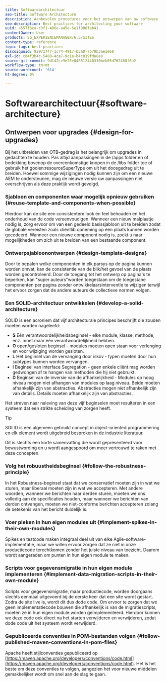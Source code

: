 ```yaml
---
title: Softwarearchitectuur
seo-title: Software Architecture
description: Aanbevolen procedures voor het ontwerpen van uw software
seo-description: Best practices for architecting your software
uuid: a557f6ca-c3f1-486e-a45e-6e1f986fab41
contentOwner: User
products: SG_EXPERIENCEMANAGER/6.5/SITES
content-type: reference
topic-tags: best-practices
discoiquuid: 92971747-1c74-4917-b5a0-7b79b3ae1e68
exl-id: cd4f3b4c-5488-4ca7-9c1e-b4c819fda8e8
source-git-commit: 9d142ce9e25e048512440310beb05d762468f6a2
workflow-type: tm+mt
source-wordcount: '614'
ht-degree: 0%

---
```


# Softwarearchitectuur{#software-architecture}

## Ontwerpen voor upgrades {#design-for-upgrades}

Bij het uitbreiden van OTB-gedrag is het belangrijk om upgrades in gedachten te houden. Pas altijd aanpassingen in de /apps folder en of bedekking bovenop de overeenkomstige knopen in de /libs folder toe of gebruik het gooien:resourceSuperType om uit het doosgedrag uit te breiden. Hoewel sommige wijzigingen nodig kunnen zijn om een nieuwe AEM te ondersteunen, mag de nieuwe versie uw aanpassingen niet overschrijven als deze praktijk wordt gevolgd.

### Sjabloon en componenten waar mogelijk opnieuw gebruiken {#reuse-template-and-components-when-possible}

Hierdoor kan de site een consistentere look en feel behouden en het onderhoud van de code vereenvoudigen. Wanneer een nieuw malplaatje nodig is, zorg ervoor om van een gedeeld basissjabloon uit te breiden zodat de globale vereisten zoals cliëntlib opneming op één plaats kunnen worden gecodeerd. Wanneer een nieuwe component nodig is, zoekt u naar mogelijkheden om zich uit te breiden van een bestaande component.

### Ontwerpsjabloonontwerpen {#design-template-designs}

Door te bepalen welke componenten in elk parsys op de pagina kunnen worden omvat, kan de consistentie van de blik/het gevoel van de plaats worden gecontroleerd. Door de toegang tot het ontwerp op pagina&#39;s te beperken, kan &quot;super auteurs&quot;worden toegestaan om de toegestane componenten per pagina zonder ontwikkelaarsinterventie te wijzigen terwijl het ervoor zorgen dat de andere auteurs de collectieve normen volgen.

### Een SOLID-architectuur ontwikkelen {#develop-a-solid-architecture}

SOLID is een acroniem dat vijf architecturale principes beschrijft die zouden moeten worden nageleefd:

* **S** Eén verantwoordelijkheidsbeginsel - elke module, klasse, methode, enz. moet maar één verantwoordelijkheid hebben.
* **O** open/gesloten beginsel - modules moeten open staan voor verlenging en voor wijziging worden gesloten.
* **L** Het beginsel van de vervanging door iskov - typen moeten door hun subtypes kunnen worden vervangen.
* **I** Beginsel van interface Segregation - geen enkele cliënt mag worden gedwongen af te hangen van methoden die hij niet gebruikt.
* **D** Beginsel van de inversie van de afhankelijkheid - Modules op hoog niveau mogen niet afhangen van modules op laag niveau. Beide moeten afhankelijk zijn van abstracties. Abstracties mogen niet afhankelijk zijn van details. Details moeten afhankelijk zijn van abstracties.

Het streven naar naleving van deze vijf beginselen moet resulteren in een systeem dat een strikte scheiding van zorgen heeft.

>[!TIP]
>
>SOLID is een algemeen gebruikt concept in object-oriented programmering en elk element wordt uitgebreid besproken in de industrie literatuur.
>
>Dit is slechts een korte samenvatting die wordt gepresenteerd voor bewustwording en u wordt aangespoord om meer vertrouwd te raken met deze concepten.

### Volg het robuustheidsbeginsel {#follow-the-robustness-principle}

In het Robustness-beginsel staat dat we conservatief moeten zijn in wat we sturen, maar liberaal moeten zijn in wat we accepteren. Met andere woorden, wanneer we berichten naar derden sturen, moeten we ons volledig aan de specificaties houden, maar wanneer we berichten van derden ontvangen, moeten we niet-conforme berichten accepteren zolang de betekenis van het bericht duidelijk is.

### Voer pieken in hun eigen modules uit {#implement-spikes-in-their-own-modules}

Spikes en testcode maken integraal deel uit van elke Agile-software-implementatie, maar we willen ervoor zorgen dat ze niet in onze productiecode terechtkomen zonder het juiste niveau van toezicht. Daarom wordt aangeraden om punten in hun eigen module te maken.

### Scripts voor gegevensmigratie in hun eigen module implementeren {#implement-data-migration-scripts-in-their-own-module}

Scripts voor gegevensmigratie, maar productiecode, worden doorgaans slechts eenmaal uitgevoerd bij de eerste keer dat een site wordt gestart. Zodra de site live is, wordt dit dus dode code. Om ervoor te zorgen dat we geen implementatiecode bouwen die afhankelijk is van de migratiescripts, moeten ze in hun eigen module worden geïmplementeerd. Hierdoor kunnen we deze code ook direct na het starten verwijderen en verwijderen, zodat dode code uit het systeem wordt verwijderd.

### Gepubliceerde conventies in POM-bestanden volgen {#follow-published-maven-conventions-in-pom-files}

Apache heeft stijlconventies gepubliceerd op [https://maven.apache.org/developers/conventions/code.html](https://maven.apache.org/developers/conventions/code.html). Het is het beste om deze conventies te volgen, aangezien het voor nieuwe middelen gemakkelijker wordt om snel aan de slag te gaan.
